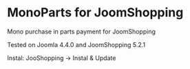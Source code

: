 # MonoParts for JoomShopping
Mono purchase in parts payment for JoomShopping

Tested on Joomla 4.4.0 and JoomShopping 5.2.1

Instal: JooShopping -> Instal & Update
